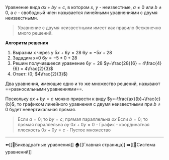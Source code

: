 Уравнение вида $ax+by=c$, в котором $x$, $y$ - неизвестные, $a≠0$ или $b≠0$, а $c$ - свободный член называется линейными уравнениями с двумя неизвестными.

>Уравнение с двумя неизвестными имеет как правило бесконечно много решений.

**Алгоритм решения**
 1. Выразим x через y
	$5x+6y=28$
	$6y=-5x+28$
2. Зададим x=0
	$6y=-5*0+28$
3. Решим получившееся уравнение
	$6y=28$
	$y=\frac{28}{6} = 4\frac{4}{6} = 4\frac{2}{3}$
4. Ответ: (0; $4\frac{2}{3}$)

Два уравнения, имеющие одно и то же множество решений, называют ==равносильными уравнениями==.

Поскольку $ax+by=c$ можно привести к виду $y=-\frac{ax}{b}+\frac{c}{b}$, то графиком линейного уравнения с двумя неизвестными при $b≠0$ будет невертикальная прямая.

>Если $a=0$; то $by=c$; прямая параллельна $ox$
>Если $b=0$; то прямая параллельна $oy$
>$0x+0y=0$ - График - координатная плоскость
>$0x+0y=c$ - Пустое множество

---
⬅️[[📒Биквадратные уравнения]]
🏠[[Главная страница]]
➡️[[📒Система уравнений]]